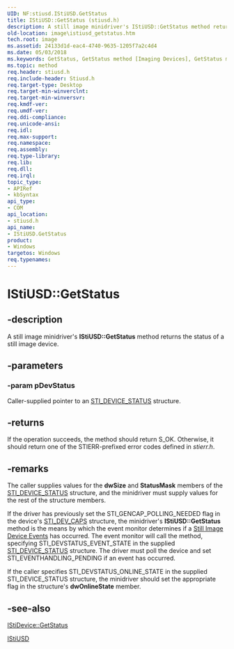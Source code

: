 ```yaml
---
UID: NF:stiusd.IStiUSD.GetStatus
title: IStiUSD::GetStatus (stiusd.h)
description: A still image minidriver's IStiUSD::GetStatus method returns the status of a still image device.
old-location: image\istiusd_getstatus.htm
tech.root: image
ms.assetid: 24133d1d-eac4-4740-9635-1205f7a2c4d4
ms.date: 05/03/2018
ms.keywords: GetStatus, GetStatus method [Imaging Devices], GetStatus method [Imaging Devices],IStiUSD interface, IStiUSD interface [Imaging Devices],GetStatus method, IStiUSD.GetStatus, IStiUSD::GetStatus, image.istiusd_getstatus, stifnc_78892dba-6e94-4455-8616-f5c3afd9256e.xml, stiusd/IStiUSD::GetStatus
ms.topic: method
req.header: stiusd.h
req.include-header: Stiusd.h
req.target-type: Desktop
req.target-min-winverclnt: 
req.target-min-winversvr: 
req.kmdf-ver: 
req.umdf-ver: 
req.ddi-compliance: 
req.unicode-ansi: 
req.idl: 
req.max-support: 
req.namespace: 
req.assembly: 
req.type-library: 
req.lib: 
req.dll: 
req.irql: 
topic_type:
- APIRef
- kbSyntax
api_type:
- COM
api_location:
- stiusd.h
api_name:
- IStiUSD.GetStatus
product:
- Windows
targetos: Windows
req.typenames: 
---
```


# IStiUSD::GetStatus


## -description


A still image minidriver's <b>IStiUSD::GetStatus</b> method returns the status of a still image device.


## -parameters




### -param pDevStatus

Caller-supplied pointer to an <a href="https://msdn.microsoft.com/library/windows/hardware/ff548369">STI_DEVICE_STATUS</a> structure.


## -returns



If the operation succeeds, the method should return S_OK. Otherwise, it should return one of the STIERR-prefixed error codes defined in <i>stierr.h</i>.




## -remarks



The caller supplies values for the <b>dwSize</b> and <b>StatusMask</b> members of the <a href="https://msdn.microsoft.com/library/windows/hardware/ff548369">STI_DEVICE_STATUS</a> structure, and the minidriver must supply values for the rest of the structure members.

If the driver has previously set the STI_GENCAP_POLLING_NEEDED flag in the device's <a href="https://msdn.microsoft.com/library/windows/hardware/ff548380">STI_DEV_CAPS</a> structure, the minidriver's <b>IStiUSD::GetStatus</b> method is the means by which the event monitor determines if a <a href="https://msdn.microsoft.com/5f9be89c-8442-4894-b2f6-a4d3558464bf">Still Image Device Events</a> has occurred. The event monitor will call the method, specifying STI_DEVSTATUS_EVENT_STATE in the supplied <a href="https://msdn.microsoft.com/library/windows/hardware/ff548369">STI_DEVICE_STATUS</a> structure. The driver must poll the device and set STI_EVENTHANDLING_PENDING if an event has occurred.

If the caller specifies STI_DEVSTATUS_ONLINE_STATE in the supplied STI_DEVICE_STATUS structure, the minidriver should set the appropriate flag in the structure's <b>dwOnlineState</b> member.




## -see-also




<a href="https://msdn.microsoft.com/library/windows/hardware/ff543752">IStiDevice::GetStatus</a>



<a href="https://msdn.microsoft.com/62740263-5bbb-48e1-be3d-9ee9cb37d6b9">IStiUSD</a>
 

 

